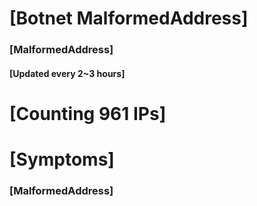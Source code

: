 # [Botnet MalformedAddress]
### [MalformedAddress]
#### [Updated every 2~3 hours]

# [Counting 961 IPs]

# [Symptoms] 
###   [MalformedAddress]
